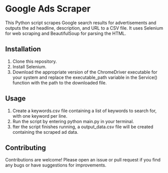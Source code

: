# Google Ads Scraper
This Python script scrapes Google search results for advertisements and outputs the ad headline, description, and URL to a CSV file. It uses Selenium for web scraping and BeautifulSoup for parsing the HTML.

## Installation
1) Clone this repository.
2) Install Selenium.
3) Download the appropriate version of the ChromeDriver executable for your system and replace the executable_path variable in the Service() function with the path to the downloaded file.

## Usage
1) Create a keywords.csv file containing a list of keywords to search for, with one keyword per line.
2) Run the script by entering python main.py in your terminal.
3) fter the script finishes running, a output_data.csv file will be created containing the scraped ad data.

## Contributing
Contributions are welcome! Please open an issue or pull request if you find any bugs or have suggestions for improvements.
